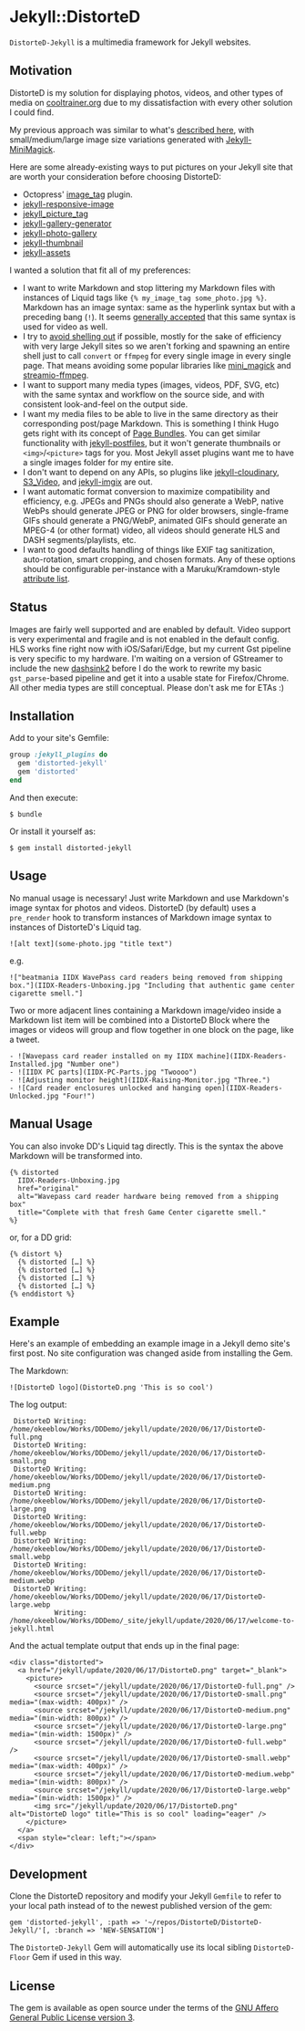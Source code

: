# Jekyll::DistorteD

`DistorteD-Jekyll` is a multimedia framework for Jekyll websites.

## Motivation

DistorteD is my solution for displaying photos, videos, and other types of media on [cooltrainer.org](https://cooltrainer.org) due to my dissatisfaction with every other solution I could find.

My previous approach was similar to what's [described here](https://eduardoboucas.com/blog/2014/12/07/including-and-managing-images-in-jekyll.html), with small/medium/large image size variations generated with [Jekyll-MiniMagick](https://github.com/MattKevan/Jekyll-MiniMagick-new).

Here are some already-existing ways to put pictures on your Jekyll site that are worth your consideration before choosing DistorteD:

- Octopress' [image_tag](https://github.com/imathis/octopress/blob/master/plugins/image_tag.rb) plugin.
- [jekyll-responsive-image](https://github.com/wildlyinaccurate/jekyll-responsive-image)
- [jekyll_picture_tag](https://rbuchberger.github.io/jekyll_picture_tag/)
- [jekyll-gallery-generator](https://github.com/ggreer/jekyll-gallery-generator)
- [jekyll-photo-gallery](https://github.com/aerobless/jekyll-photo-gallery)
- [jekyll-thumbnail](https://superterran.github.io/jekyll-thumbnail/)
- [jekyll-assets](https://github.com/envygeeks/jekyll-assets)

I wanted a solution that fit all of my preferences:

- I want to write Markdown and stop littering my Markdown files with instances of Liquid tags like `{% my_image_tag some_photo.jpg %}`. Markdown has an image syntax: same as the hyperlink syntax but with a preceding bang (`!`). It seems [generally accepted](https://talk.commonmark.org/t/embedded-audio-and-video/441/15) that this same syntax is used for video as well.
- I try to [avoid shelling out](https://julialang.org/blog/2012/03/shelling-out-sucks/) if possible, mostly for the sake of efficiency with very large Jekyll sites so we aren't forking and spawning an entire shell just to call `convert` or `ffmpeg` for every single image in every single page. That means avoiding some popular libraries like [mini_magick](https://github.com/minimagick/minimagick/blob/master/lib/mini_magick/shell.rb) and [streamio-ffmpeg](https://github.com/streamio/streamio-ffmpeg/blob/master/lib/streamio-ffmpeg.rb).
- I want to support many media types (images, videos, PDF, SVG, etc) with the same syntax and workflow on the source side, and with consistent look-and-feel on the output side.
- I want my media files to be able to live in the same directory as their corresponding post/page Markdown. This is something I think Hugo gets right with its concept of [Page Bundles](https://gohugo.io/content-management/page-bundles/). You can get similar functionality with [jekyll-postfiles](https://nhoizey.github.io/jekyll-postfiles/), but it won't generate thumbnails or `<img>`/`<picture>` tags for you. Most Jekyll asset plugins want me to have a single images folder for my entire site.
- I don't want to depend on any APIs, so plugins like [jekyll-cloudinary](https://nhoizey.github.io/jekyll-cloudinary/), [S3_Video](https://gist.github.com/TimShi/a48fa83abbc8a0242557), and [jekyll-imgix](https://docs.imgix.com/libraries/jekyll-imgix) are out.
- I want automatic format conversion to maximize compatibility and efficiency, e.g. JPEGs and PNGs should also generate a WebP, native WebPs should generate JPEG or PNG for older browsers, single-frame GIFs should generate a PNG/WebP, animated GIFs should generate an MPEG-4 (or other format) video, all videos should generate HLS and DASH segments/playlists, etc.
- I want to good defaults handling of things like EXIF tag sanitization, auto-rotation, smart cropping, and chosen formats. Any of these options should be configurable per-instance with a Maruku/Kramdown-style [attribute list](https://golem.ph.utexas.edu/~distler/maruku/proposal.html).

## Status

Images are fairly well supported and are enabled by default. Video support is very experimental and fragile and is not enabled in the default config. HLS works fine right now with iOS/Safari/Edge, but my current Gst pipeline is very specific to my hardware. I'm waiting on a version of GStreamer to include the new [dashsink2](https://gitlab.freedesktop.org/gstreamer/gst-plugins-bad/merge_requests/704) before I do the work to rewrite my basic `gst_parse`-based pipeline and get it into a usable state for Firefox/Chrome. All other media types are still conceptual. Please don't ask me for ETAs :)

## Installation

Add to your site's Gemfile:

```ruby
group :jekyll_plugins do
  gem 'distorted-jekyll'
  gem 'distorted'
end
```

And then execute:

    $ bundle

Or install it yourself as:

    $ gem install distorted-jekyll

## Usage

No manual usage is necessary! Just write Markdown and use Markdown's image syntax
for photos and videos. DistorteD (by default) uses a `pre_render` hook to
transform instances of Markdown image syntax to instances of DistorteD's
Liquid tag.

```
![alt text](some-photo.jpg "title text")
```

e.g.

```
!["beatmania IIDX WavePass card readers being removed from shipping box."](IIDX-Readers-Unboxing.jpg "Including that authentic game center cigarette smell."]
```

Two or more adjacent lines containing a Markdown image/video inside a Markdown
list item will be combined into a DistorteD Block where the images or videos
will group and flow together in one block on the page, like a tweet.

```
‑ ![Wavepass card reader installed on my IIDX machine](IIDX-Readers-Installed.jpg "Number one")
‑ ![IIDX PC parts](IIDX-PC-Parts.jpg "Twoooo")
‑ ![Adjusting monitor height](IIDX-Raising-Monitor.jpg "Three.")
‑ ![Card reader enclosures unlocked and hanging open](IIDX-Readers-Unlocked.jpg "Four!")
```
## Manual Usage

You can also invoke DD's Liquid tag directly. This is the syntax the above Markdown
will be transformed into.

```
{% distorted 
  IIDX-Readers-Unboxing.jpg
  href="original"
  alt="Wavepass card reader hardware being removed from a shipping box"
  title="Complete with that fresh Game Center cigarette smell."
%}
```

or, for a DD grid:

```
{% distort %}
  {% distorted […] %}
  {% distorted […] %}
  {% distorted […] %}
  {% distorted […] %}
{% enddistort %}
```

## Example

Here's an example of embedding an example image in a Jekyll demo site's first post. No site configuration was changed aside from installing the Gem.

The Markdown:

```
![DistorteD logo](DistorteD.png 'This is so cool')
```

The log output:

```
 DistorteD Writing: /home/okeeblow/Works/DDDemo/jekyll/update/2020/06/17/DistorteD-full.png
 DistorteD Writing: /home/okeeblow/Works/DDDemo/jekyll/update/2020/06/17/DistorteD-small.png
 DistorteD Writing: /home/okeeblow/Works/DDDemo/jekyll/update/2020/06/17/DistorteD-medium.png
 DistorteD Writing: /home/okeeblow/Works/DDDemo/jekyll/update/2020/06/17/DistorteD-large.png
 DistorteD Writing: /home/okeeblow/Works/DDDemo/jekyll/update/2020/06/17/DistorteD-full.webp
 DistorteD Writing: /home/okeeblow/Works/DDDemo/jekyll/update/2020/06/17/DistorteD-small.webp
 DistorteD Writing: /home/okeeblow/Works/DDDemo/jekyll/update/2020/06/17/DistorteD-medium.webp
 DistorteD Writing: /home/okeeblow/Works/DDDemo/jekyll/update/2020/06/17/DistorteD-large.webp
           Writing: /home/okeeblow/Works/DDDemo/_site/jekyll/update/2020/06/17/welcome-to-jekyll.html
```

And the actual template output that ends up in the final page:

```
<div class="distorted">
  <a href="/jekyll/update/2020/06/17/DistorteD.png" target="_blank">
    <picture>
      <source srcset="/jekyll/update/2020/06/17/DistorteD-full.png" />
      <source srcset="/jekyll/update/2020/06/17/DistorteD-small.png" media="(max-width: 400px)" />
      <source srcset="/jekyll/update/2020/06/17/DistorteD-medium.png" media="(min-width: 800px)" />
      <source srcset="/jekyll/update/2020/06/17/DistorteD-large.png" media="(min-width: 1500px)" />
      <source srcset="/jekyll/update/2020/06/17/DistorteD-full.webp" />
      <source srcset="/jekyll/update/2020/06/17/DistorteD-small.webp" media="(max-width: 400px)" />
      <source srcset="/jekyll/update/2020/06/17/DistorteD-medium.webp" media="(min-width: 800px)" />
      <source srcset="/jekyll/update/2020/06/17/DistorteD-large.webp" media="(min-width: 1500px)" />
      <img src="/jekyll/update/2020/06/17/DistorteD.png" alt="DistorteD logo" title="This is so cool" loading="eager" />
    </picture>
  </a>
  <span style="clear: left;"></span>
</div>
```

## Development

Clone the DistorteD repository and modify your Jekyll `Gemfile` to refer to your local path instead of to the newest published version of the gem:

```
gem 'distorted-jekyll', :path => '~/repos/DistorteD/DistorteD-Jekyll/'[, :branch => 'NEW-SENSATION']
```

The `DistorteD-Jekyll` Gem will automatically use its local sibling `DistorteD-Floor` Gem if used in this way.

## License

The gem is available as open source under the terms of the [GNU Affero General Public License version 3](https://opensource.org/licenses/AGPL-3.0).
